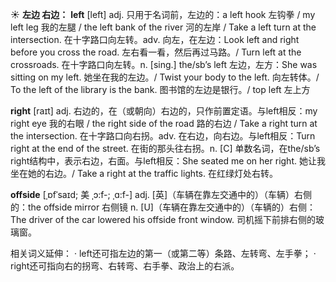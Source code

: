 ☀ <span class="category">**左边 右边：**</span>
<span class="vocabulary">**left**</span> [left] 
<span class="definition">adj. 只用于名词前，左边的：</span>a left hook 左钩拳 / my left leg 我的左腿 / the left bank of the river 河的左岸 / Take a left turn at the intersection. 在十字路口向左转。<span class="definition">adv. 向左，在左边：</span>Look left and right before you cross the road. 左右看一看，然后再过马路。/ Turn left at the crossroads. 在十字路口向左转。<span class="definition">n. [sing.] the/sb’s left 左边，左方：</span>She was sitting on my left. 她坐在我的左边。/ Twist your body to the left. 向左转体。/ To the left of the library is the bank. 图书馆的左边是银行。/ top left 左上方

<span class="vocabulary">**right**</span> [raɪt] 
<span class="definition">adj. 右边的，在（或朝向）右边的，只作前置定语。与left相反：</span>my right eye 我的右眼 / the right side of the road 路的右边 / Take a right turn at the intersection. 在十字路口向右拐。<span class="definition">adv. 在右边，向右边。与left相反：</span>Turn right at the end of the street. 在街的那头往右拐。<span class="definition">n. [C] 单数名词，在the/sb’s right结构中，表示右边，右面。与left相反：</span>She seated me on her right. 她让我坐在她的右边。/ Take a right at the traffic lights. 在红绿灯处右转。
           
<span class="vocabulary">**offside**</span> [ˌɒfˈsaɪd; 美 ˌɔ:f-; ˌɑ:f-]
<span class="definition">adj. [英]（车辆在靠左交通中的）（车辆）右侧的：</span>the offside mirror 右侧镜 <span class="definition">n. [U]（车辆在靠左交通中的）（车辆的）右侧：</span>The driver of the car lowered his offside front window. 司机摇下前排右侧的玻璃窗。

相关词义延伸：
· left还可指左边的第一（或第二等）条路、左转弯、左手拳；
· right还可指向右的拐弯、右转弯、右手拳、政治上的右派。
